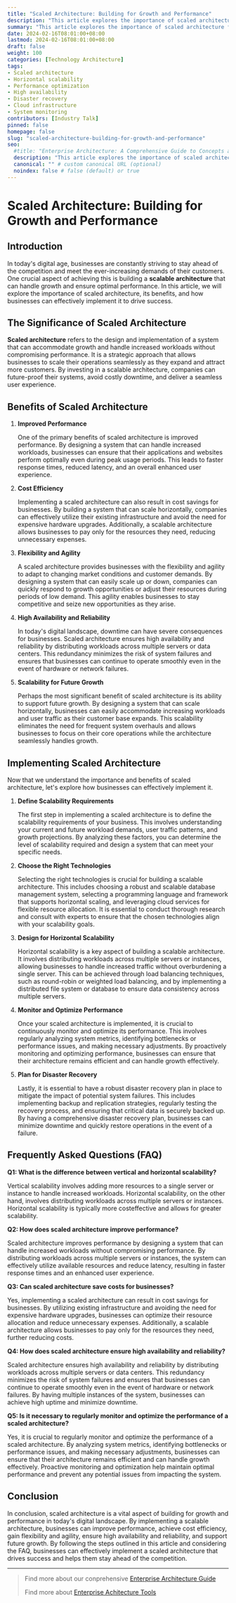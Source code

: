 ```yaml
---
title: "Scaled Architecture: Building for Growth and Performance"
description: "This article explores the importance of scaled architecture for business growth and performance. It outlines the benefits of implementing a scalable system to handle increasing workloads and ensure high availability. The article provides actionable steps to build a future-proof scaled architecture."
summary: "This article explores the importance of scaled architecture for business growth and performance. It outlines the benefits of implementing a scalable system to handle increasing workloads and ensure high availability. The article provides actionable steps to build a future-proof scaled architecture."
date: 2024-02-16T08:01:00+08:00
lastmod: 2024-02-16T08:01:00+08:00
draft: false
weight: 100
categories: [Technology Architecture]
tags: 
- Scaled architecture 
- Horizontal scalability
- Performance optimization
- High availability 
- Disaster recovery
- Cloud infrastructure
- System monitoring
contributors: [Industry Talk]
pinned: false
homepage: false
slug: "scaled-architecture-building-for-growth-and-performance"
seo:
  #title: "Enterprise Architecture: A Comprehensive Guide to Concepts and Industry Practices" # custom title (optional)
  description: "This article explores the importance of scaled architecture for business growth and performance. It outlines the benefits of implementing a scalable system to handle increasing workloads and ensure high availability. The article provides actionable steps to build a future-proof scaled architecture." # custom description (recommended)
  canonical: "" # custom canonical URL (optional)
  noindex: false # false (default) or true
---
```


# Scaled Architecture: Building for Growth and Performance

## Introduction

In today's digital age, businesses are constantly striving to stay ahead of the competition and meet the ever-increasing demands of their customers. One crucial aspect of achieving this is building a **scalable architecture** that can handle growth and ensure optimal performance. In this article, we will explore the importance of scaled architecture, its benefits, and how businesses can effectively implement it to drive success. 

## The Significance of Scaled Architecture

**Scaled architecture** refers to the design and implementation of a system that can accommodate growth and handle increased workloads without compromising performance. It is a strategic approach that allows businesses to scale their operations seamlessly as they expand and attract more customers. By investing in a scalable architecture, companies can future-proof their systems, avoid costly downtime, and deliver a seamless user experience.

## Benefits of Scaled Architecture

1. **Improved Performance**

   One of the primary benefits of scaled architecture is improved performance. By designing a system that can handle increased workloads, businesses can ensure that their applications and websites perform optimally even during peak usage periods. This leads to faster response times, reduced latency, and an overall enhanced user experience.

2. **Cost Efficiency**

   Implementing a scaled architecture can also result in cost savings for businesses. By building a system that can scale horizontally, companies can effectively utilize their existing infrastructure and avoid the need for expensive hardware upgrades. Additionally, a scalable architecture allows businesses to pay only for the resources they need, reducing unnecessary expenses.

3. **Flexibility and Agility**

   A scaled architecture provides businesses with the flexibility and agility to adapt to changing market conditions and customer demands. By designing a system that can easily scale up or down, companies can quickly respond to growth opportunities or adjust their resources during periods of low demand. This agility enables businesses to stay competitive and seize new opportunities as they arise.
   
4. **High Availability and Reliability**

   In today's digital landscape, downtime can have severe consequences for businesses. Scaled architecture ensures high availability and reliability by distributing workloads across multiple servers or data centers. This redundancy minimizes the risk of system failures and ensures that businesses can continue to operate smoothly even in the event of hardware or network failures.

5. **Scalability for Future Growth**

   Perhaps the most significant benefit of scaled architecture is its ability to support future growth. By designing a system that can scale horizontally, businesses can easily accommodate increasing workloads and user traffic as their customer base expands. This scalability eliminates the need for frequent system overhauls and allows businesses to focus on their core operations while the architecture seamlessly handles growth.

## Implementing Scaled Architecture

Now that we understand the importance and benefits of scaled architecture, let's explore how businesses can effectively implement it. 

1. **Define Scalability Requirements**

   The first step in implementing a scaled architecture is to define the scalability requirements of your business. This involves understanding your current and future workload demands, user traffic patterns, and growth projections. By analyzing these factors, you can determine the level of scalability required and design a system that can meet your specific needs.

2. **Choose the Right Technologies**

   Selecting the right technologies is crucial for building a scalable architecture. This includes choosing a robust and scalable database management system, selecting a programming language and framework that supports horizontal scaling, and leveraging cloud services for flexible resource allocation. It is essential to conduct thorough research and consult with experts to ensure that the chosen technologies align with your scalability goals.
   
3. **Design for Horizontal Scalability**

   Horizontal scalability is a key aspect of building a scalable architecture. It involves distributing workloads across multiple servers or instances, allowing businesses to handle increased traffic without overburdening a single server. This can be achieved through load balancing techniques, such as round-robin or weighted load balancing, and by implementing a distributed file system or database to ensure data consistency across multiple servers.

4. **Monitor and Optimize Performance**

   Once your scaled architecture is implemented, it is crucial to continuously monitor and optimize its performance. This involves regularly analyzing system metrics, identifying bottlenecks or performance issues, and making necessary adjustments. By proactively monitoring and optimizing performance, businesses can ensure that their architecture remains efficient and can handle growth effectively. 

5. **Plan for Disaster Recovery**

   Lastly, it is essential to have a robust disaster recovery plan in place to mitigate the impact of potential system failures. This includes implementing backup and replication strategies, regularly testing the recovery process, and ensuring that critical data is securely backed up. By having a comprehensive disaster recovery plan, businesses can minimize downtime and quickly restore operations in the event of a failure.

## Frequently Asked Questions (FAQ)

**Q1: What is the difference between vertical and horizontal scalability?**

Vertical scalability involves adding more resources to a single server or instance to handle increased workloads. Horizontal scalability, on the other hand, involves distributing workloads across multiple servers or instances. Horizontal scalability is typically more costeffective and allows for greater scalability.

**Q2: How does scaled architecture improve performance?**

Scaled architecture improves performance by designing a system that can handle increased workloads without compromising performance. By distributing workloads across multiple servers or instances, the system can effectively utilize available resources and reduce latency, resulting in faster response times and an enhanced user experience.

**Q3: Can scaled architecture save costs for businesses?** 

Yes, implementing a scaled architecture can result in cost savings for businesses. By utilizing existing infrastructure and avoiding the need for expensive hardware upgrades, businesses can optimize their resource allocation and reduce unnecessary expenses. Additionally, a scalable architecture allows businesses to pay only for the resources they need, further reducing costs.

**Q4: How does scaled architecture ensure high availability and reliability?**

Scaled architecture ensures high availability and reliability by distributing workloads across multiple servers or data centers. This redundancy minimizes the risk of system failures and ensures that businesses can continue to operate smoothly even in the event of hardware or network failures. By having multiple instances of the system, businesses can achieve high uptime and minimize downtime.

**Q5: Is it necessary to regularly monitor and optimize the performance of a scaled architecture?**

Yes, it is crucial to regularly monitor and optimize the performance of a scaled architecture. By analyzing system metrics, identifying bottlenecks or performance issues, and making necessary adjustments, businesses can ensure that their architecture remains efficient and can handle growth effectively. Proactive monitoring and optimization help maintain optimal performance and prevent any potential issues from impacting the system.

## Conclusion

In conclusion, scaled architecture is a vital aspect of building for growth and performance in today's digital landscape. By implementing a scalable architecture, businesses can improve performance, achieve cost efficiency, gain flexibility and agility, ensure high availability and reliability, and support future growth. By following the steps outlined in this article and considering the FAQ, businesses can effectively implement a scaled architecture that drives success and helps them stay ahead of the competition.

---

> Find more about our conprehensive [Enterprise Architecture Guide](/docs/ultimate-guides/chapter-1.1-introduction-of-enterprise-architecture/)
>
> Find more about [Enterprise Achitecture Tools](/docs/software-tools/)